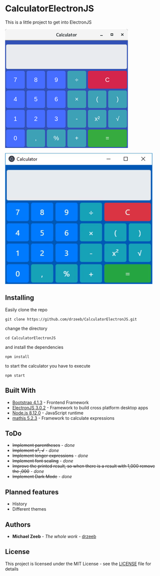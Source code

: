 # CalculatorElectronJS

This is a little project to get into ElectronJS


![Screenshot](calc.png)


![Animation](calc.gif)

## Installing

Easily clone the repo

```
git clone https://github.com/drzeeb/CalculatorElectronJS.git
```

change the directory

```
cd CalculatorElectronJS
```

and install the dependencies 

```
npm install
```

to start the calculator you have to execute

```
npm start 
```

## Built With

* [Bootstrap 4.1.3](http://getbootstrap.com/) - Frontend Framework
* [ElectronJS 3.0.2](https://electronjs.org/) - Framework to build cross platform desktop apps 
* [Node.js 8.12.0](https://nodejs.org/en/) -  JavaScript runtime
* [mathjs 5.2.3](http://mathjs.org/) - Framework to calculate expressions

## ToDo

* ~~Implement parentheses~~ - *done*
* ~~Implement x², √~~ - *done*
* ~~Implement longer expressions~~ - *done*
* ~~Implement font scaling~~ - *done*
* ~~Improve the printed result, so when there is a result with 1,000 remove the ,000~~ - *done*
* ~~Implement Dark Mode~~ - *done*

## Planned features

* History
* Different themes

## Authors

* **Michael Zeeb** - *The whole work* - [drzeeb](https://github.com/drzeeb/)

## License

This project is licensed under the MIT License - see the [LICENSE](LICENSE) file for details
